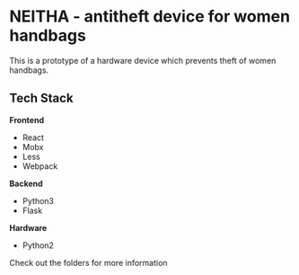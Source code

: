 # NEITHA - antitheft device for women handbags

This is a prototype of a hardware device which prevents theft of women handbags.

## Tech Stack
**Frontend**
- React
- Mobx
- Less
- Webpack

**Backend**
- Python3
- Flask

**Hardware**
- Python2

Check out the folders for more information
